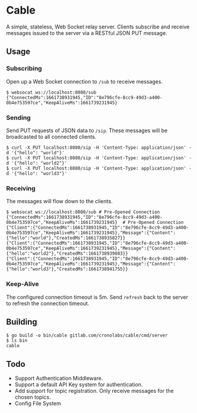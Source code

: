 # Cable

A simple, stateless, Web Socket relay server. Clients subscribe and receive messages issued to the server via a RESTful JSON PUT message.

## Usage

### Subscribing

Open up a Web Socket connection to `/sub` to receive messages.
```shell
$ websocat ws://localhost:8080/sub
{"ConnectedMs":1661738931945,"ID":"8e796cfe-8cc9-49d3-a400-0b4e753597ce","KeepAliveMs":1661739231945}
```

### Sending 

Send PUT requests of JSON data to `/sip`. These messages will be broadcasted to all connected clients.
```shell
$ curl -X PUT localhost:8080/sip -H 'Content-Type: application/json' -d '{"hello": "world"}'
$ curl -X PUT localhost:8080/sip -H 'Content-Type: application/json' -d '{"hello": "world2"}'
$ curl -X PUT localhost:8080/sip -H 'Content-Type: application/json' -d '{"hello": "world3"}'
```

### Receiving

The messages will flow down to the clients.
```shell
$ websocat ws://localhost:8080/sub # Pre-Opened Connection
{"ConnectedMs":1661738931945,"ID":"8e796cfe-8cc9-49d3-a400-0b4e753597ce","KeepAliveMs":1661739231945}  # Pre-Opened Connection
{"Client":{"ConnectedMs":1661738931945,"ID":"8e796cfe-8cc9-49d3-a400-0b4e753597ce","KeepAliveMs":1661739231945},"Message":{"Content":{"hello":"world"},"CreatedMs":1661738935827}}
{"Client":{"ConnectedMs":1661738931945,"ID":"8e796cfe-8cc9-49d3-a400-0b4e753597ce","KeepAliveMs":1661739231945},"Message":{"Content":{"hello":"world2"},"CreatedMs":1661738939083}}
{"Client":{"ConnectedMs":1661738931945,"ID":"8e796cfe-8cc9-49d3-a400-0b4e753597ce","KeepAliveMs":1661739231945},"Message":{"Content":{"hello":"world3"},"CreatedMs":1661738941755}}
```

### Keep-Alive

The configured connection timeout is 5m. Send `refresh` back to the server to refresh the connection timeout.

## Building

```shell
$ go build -o bin/cable gitlab.com/cronolabs/cable/cmd/server
$ ls bin
cable
```

## Todo

 - Support Authentication Middleware.
 - Support a default API Key system for authentication.
 - Add support for topic registration. Only receive messages for the chosen topics.
 - Config File System
